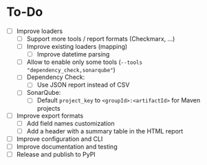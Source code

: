 # To-Do

- [ ] Improve loaders
  - [ ] Support more tools / report formats (Checkmarx, ...)
  - [ ] Improve existing loaders (mapping)
    - [ ] Improve datetime parsing
  - [ ] Allow to enable only some tools (`--tools "dependency_check,sonarqube"`)
  - [ ] Dependency Check:
    - [ ] Use JSON report instead of CSV
  - [ ] SonarQube:
    - [ ] Default `project_key` to `<groupId>:<artifactId>` for Maven projects
- [ ] Improve export formats
  - [ ] Add field names customization
  - [ ] Add a header with a summary table in the HTML report
- [ ] Improve configuration and CLI
- [ ] Improve documentation and testing
- [ ] Release and publish to PyPI
